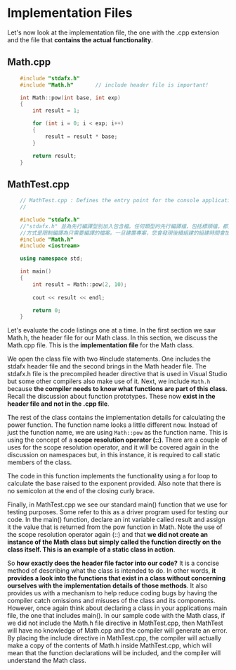 # Implementation Files
Let's now look at the implementation file, the one with the .cpp extension and the file
that **contains the actual functionality**.

## Math.cpp
```cpp
    #include "stdafx.h"
    #include "Math.h"       // include header file is important!

    int Math::pow(int base, int exp)
    {
        int result = 1;

        for (int i = 0; i < exp; i++)
        {
            result = result * base;
        }

        return result;
    }
```
## MathTest.cpp
```cpp
    // MathTest.cpp : Defines the entry point for the console application.
    //

    #include "stdafx.h" 
    //"stdafx.h" 並為先行編譯型別加入包含檔。任何類型的先行編譯檔，包括標頭檔，都支援較快的編譯時間，
    //方式是限制編譯為只需要編譯的檔案。一旦建置專案，您會發現後續組建的組建時間會加快許多，這是因為先行編譯標頭檔之故。
    #include "Math.h"
    #include <iostream>

    using namespace std;

    int main()
    {
        int result = Math::pow(2, 10);
    
        cout << result << endl;

        return 0;
    }
```
Let's evaluate the code listings one at a time.  In the first section we saw Math.h, the header file for our Math class.  In this section, we discuss the Math.cpp file.  This is the **implementation file** for the Math class.  

We open the class file with two #include statements.  One includes the stdafx header file and the second brings in the Math header file.  The stdafx.h file is the precompiled header directive that is used in Visual Studio but some other compilers also make use of it.  Next, we include ```Math.h``` because **the compiler needs to know what functions are part of this class**.  Recall the discussion about function prototypes.  These now **exist in the header file and not in the .cpp file**.

The rest of the class contains the implementation details for calculating the power function.  The function name looks a little different now.  Instead of just the function name, we are using ```Math::pow``` as the function name.  This is using the concept of a **scope resolution operator (::)**.  There are a couple of uses for the scope resolution operator, and it will be covered again in the discussion on namespaces but, in this instance, it is required to call static members of the class.  

The code in this function implements the functionality using a for loop to calculate the base raised to the exponent provided.  Also note that there is no semicolon at the end of the closing curly brace.

Finally, in MathTest.cpp we see our standard main() function that we use for testing purposes.  Some refer to this as a driver program used for testing our code.  In the main() function, declare an int variable called result and assign it the value that is returned from the pow function in Math.   Note the use of the scope resolution operator again (::) and that **we did not create an instance of the Math class but simply called the function directly on the class itself.  This is an example of a static class in action**.

So **how exactly does the header file factor into our code?**  It is a concise method of describing what the class is intended to do.  In other words, **it provides a look into the functions that exist in a class without concerning ourselves with the implementation details of those methods**.  It also provides us with a mechanism to help reduce coding bugs by having the compiler catch omissions and misuses of the class and its components.  However, once again think about declaring a class in your applications main file, the one that includes main().  In our sample code with the Math class, if we did not include the Math.h file directive in MathTest.cpp, then MathTest will have no knowledge of Math.cpp and the compiler will generate an error.  By placing the include directive in MathTest.cpp, the compiler will actually make a copy of the contents of Math.h inside MathTest.cpp, which will mean that the function declarations will be included, and the compiler will understand the Math class.
